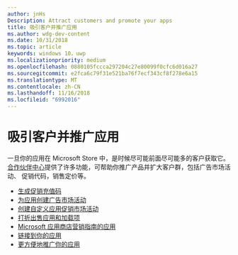 ```yaml
---
author: jnHs
Description: Attract customers and promote your apps
title: 吸引客户并推广应用
ms.author: wdg-dev-content
ms.date: 10/31/2018
ms.topic: article
keywords: windows 10，uwp
ms.localizationpriority: medium
ms.openlocfilehash: 0880105fccca297204c27e80099f0cfc6d016a27
ms.sourcegitcommit: e2fca6c79f31e521ba76f7ecf343cf8f278e6a15
ms.translationtype: MT
ms.contentlocale: zh-CN
ms.lasthandoff: 11/16/2018
ms.locfileid: "6992016"
---
```

# <a name="attract-customers-and-promote-your-apps"></a>吸引客户并推广应用

一旦你的应用在 Microsoft Store 中，是时候尽可能前面尽可能多的客户获取它。 [合作伙伴中心](https://partner.microsoft.com/dashboard)提供了许多功能，可帮助你推广产品并扩大客户群，包括广告市场活动、 促销代码，销售定价等。

-   [生成促销充值码](generate-promotional-codes.md)
-   [为应用创建广告市场活动](create-an-ad-campaign-for-your-app.md)
-   [创建自定义应用促销市场活动](create-a-custom-app-promotion-campaign.md)
-   [打折出售应用和加载项](put-apps-and-add-ons-on-sale.md)
-   [Microsoft 应用商店营销指南的应用](app-marketing-guidelines.md)
-   [链接到你的应用](link-to-your-app.md)
-   [更方便地推广你的应用](make-your-app-easier-to-promote.md)

 

 
